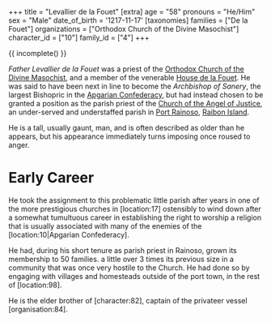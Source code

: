 +++
title = "Levallier de la Fouet"
[extra]
age = "58"
pronouns = "He/Him"
sex = "Male"
date_of_birth = '1217-11-17'
[taxonomies]
families = ["De la Fouet"]
organizations = ["Orthodox Church of the Divine Masochist"]
character_id = ["10"]
family_id = ["4"]
+++

{{ incomplete() }}

_Father Levallier de la Fouet_ was a priest of the [Orthodox Church of the Divine Masochist](@/organizations/orthodox-divine-masochist.md), and a member of the venerable [House de la Fouet](@/families/de-la-fouet.md). He was said to have been next in line to become the _Archbishop of Sanery_, the largest
Bishopric in the [Apgarian Confederacy](@/locations/apgar.md), but had instead chosen to be granted a position as the parish priest of the [Church of the Angel of Justice](@/locations/church-of-the-angel-of-justice.md), an under-served and understaffed parish in [Port Rainoso](@/locations/port-rainoso.md), [Raibon Island](@/locations/raibon-island.md).

He is a tall, usually gaunt, man, and is often described as older than he appears, 
but his appearance immediately turns imposing once roused to anger.
# Early Career
He took the assignment to this problematic little parish after years in one of the more prestigious churches in \[location:17\] ostensibly to wind down after a somewhat tumultuous career in establishing the right to worship a religion that is usually associated with many of the enemies of the \[location:10|Apgarian Confederacy\].

He had, during his short tenure as parish priest in Rainoso, grown its membership to 50 families. a little over 3 times its previous size in a community that was once very hostile to the Church. He had done so by engaging with villages and homesteads outside of the port town, in the rest of \[location:98\].

He is the elder brother of \[character:82\], captain of the privateer vessel \[organisation:84\].
